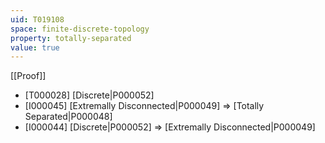 ```yaml
---
uid: T019108
space: finite-discrete-topology
property: totally-separated
value: true
---
```

[[Proof]]

* [T000028] [Discrete|P000052]
* [I000045] [Extremally Disconnected|P000049] => [Totally Separated|P000048]
* [I000044] [Discrete|P000052] => [Extremally Disconnected|P000049]

